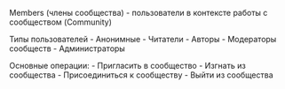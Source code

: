 ﻿Members (члены сообщества) - пользователи в контексте работы с сообществом (Community)

Типы пользователей
	- Анонимные
	- Читатели
	- Авторы
	- Модераторы сообществ
	- Администраторы

Основные операции:
	- Пригласить в сообщество
	- Изгнать из сообщества
	- Присоединиться к сообществу
	- Выйти из сообщества